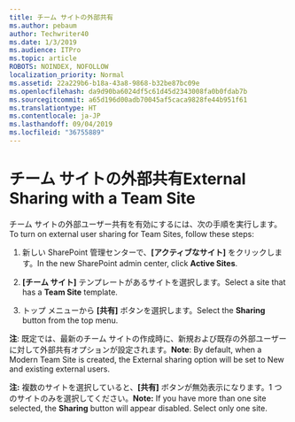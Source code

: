 ```yaml
---
title: チーム サイトの外部共有
ms.author: pebaum
author: Techwriter40
ms.date: 1/3/2019
ms.audience: ITPro
ms.topic: article
ROBOTS: NOINDEX, NOFOLLOW
localization_priority: Normal
ms.assetid: 22a229b6-b18a-43a8-9868-b32be87bc09e
ms.openlocfilehash: da9d90ba6024df5c61d45d2343008fa0b0fdab7b
ms.sourcegitcommit: a65d196d00adb70045af5caca9828fe44b951f61
ms.translationtype: HT
ms.contentlocale: ja-JP
ms.lasthandoff: 09/04/2019
ms.locfileid: "36755889"
---
```

# <a name="external-sharing-with-a-team-site"></a><span data-ttu-id="d09f4-102">チーム サイトの外部共有</span><span class="sxs-lookup"><span data-stu-id="d09f4-102">External Sharing with a Team Site</span></span>

<span data-ttu-id="d09f4-103">チーム サイトの外部ユーザー共有を有効にするには、次の手順を実行します。</span><span class="sxs-lookup"><span data-stu-id="d09f4-103">To turn on external user sharing for Team Sites, follow these steps:</span></span> 
  
1. <span data-ttu-id="d09f4-104">新しい SharePoint 管理センターで、**[アクティブなサイト]** をクリックします。</span><span class="sxs-lookup"><span data-stu-id="d09f4-104">In the new SharePoint admin center, click **Active Sites**.</span></span>
  
2. <span data-ttu-id="d09f4-105">**[チーム サイト]** テンプレートがあるサイトを選択します。</span><span class="sxs-lookup"><span data-stu-id="d09f4-105">Select a site that has a **Team Site** template.</span></span> 
  
3. <span data-ttu-id="d09f4-106">トップ メニューから **[共有]** ボタンを選択します。</span><span class="sxs-lookup"><span data-stu-id="d09f4-106">Select the **Sharing** button from the top menu.</span></span> 
  
 <span data-ttu-id="d09f4-107">**注**: 既定では、最新のチーム サイトの作成時に、新規および既存の外部ユーザーに対して外部共有オプションが設定されます。</span><span class="sxs-lookup"><span data-stu-id="d09f4-107">**Note**: By default, when a Modern Team Site is created, the External sharing option will be set to New and existing external users.</span></span> 
  
 <span data-ttu-id="d09f4-p101">**注:** 複数のサイトを選択していると、**[共有]** ボタンが無効表示になります。1 つのサイトのみを選択してください。</span><span class="sxs-lookup"><span data-stu-id="d09f4-p101">**Note:** If you have more than one site selected, the **Sharing** button will appear disabled. Select only one site.</span></span> 
  

